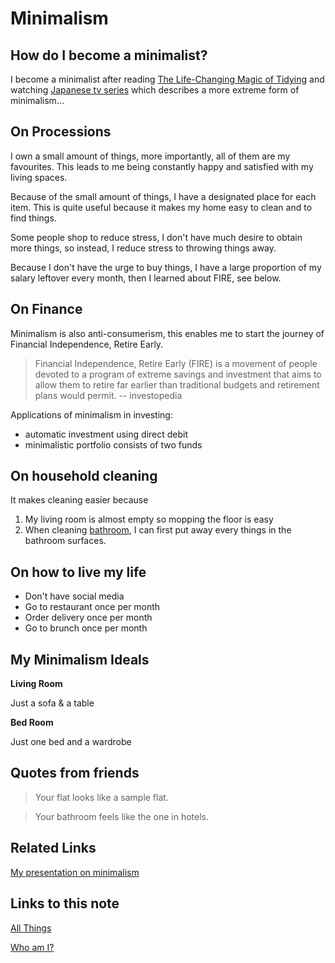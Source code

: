 # Minimalism

## How do I become a minimalist?

I become a minimalist after reading [The Life-Changing Magic of Tidying](https://www.amazon.co.uk/Life-Changing-Magic-Tidying-effective-clutter/dp/0091955106/ref=asc_df_0091955106/?tag=googshopuk-21&linkCode=df0&hvadid=310834580283&hvpos=&hvnetw=g&hvrand=11869604209145403320&hvpone=&hvptwo=&hvqmt=&hvdev=c&hvdvcmdl=&hvlocint=&hvlocphy=9041110&hvtargid=pla-492265979689&psc=1&th=1&psc=1) and watching [Japanese tv series](https://www.imdb.com/title/tt5362450/) which describes a more extreme form of minimalism...

## On Processions

I own a small amount of things, more importantly, all of them are my favourites. This leads to me being constantly happy and satisfied with my living spaces.

Because of the small amount of things, I have a designated place for each item.
This is quite useful because it makes my home easy to clean and to find things.

Some people shop to reduce stress, I don't have much desire to obtain more things, so instead, I reduce stress to throwing things away.

Because I don't have the urge to buy things, I have a large proportion of my salary leftover every month, then I learned about FIRE, see below.

## On Finance

Minimalism is also anti-consumerism, this enables me to start the journey of Financial Independence, Retire Early.

> Financial Independence, Retire Early (FIRE) is a movement of people devoted to a program of extreme savings and investment that aims to allow them to retire far earlier than traditional budgets and retirement plans would permit. -- investopedia

Applications of minimalism in investing:

- automatic investment using direct debit
- minimalistic portfolio consists of two funds

## On household cleaning

It makes cleaning easier because

1. My living room is almost empty so mopping the floor is easy
1. When cleaning [bathroom](how-to-clean-bathroom.md), I can first put away every things in the bathroom surfaces.

## On how to live my life

- Don't have social media
- Go to restaurant once per month
- Order delivery once per month
- Go to brunch once per month

## My Minimalism Ideals

**Living Room**

Just a sofa & a table

**Bed Room**

Just one bed and a wardrobe

## Quotes from friends

> Your flat looks like a sample flat.

> Your bathroom feels like the one in hotels.

## Related Links

[My presentation on minimalism](https://www.bilibili.com/video/BV1u54y1x7zF)

## Links to this note

[All Things](all-things.md)

[Who am I?](index.md)
